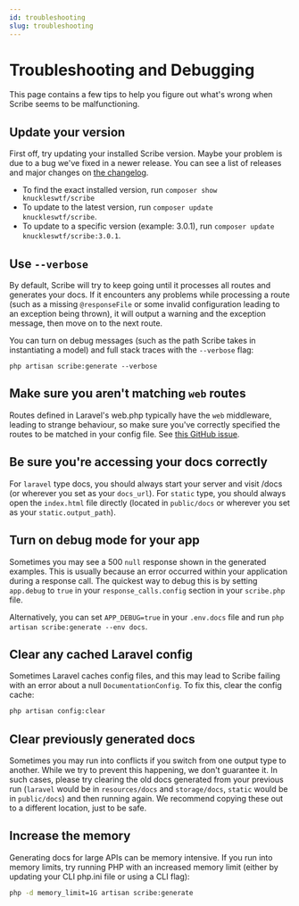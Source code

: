 ```yaml
---
id: troubleshooting
slug: troubleshooting
---
```


# Troubleshooting and Debugging
This page contains a few tips to help you figure out what's wrong when Scribe seems to be malfunctioning.

## Update your version
First off, try updating your installed Scribe version. Maybe your problem is due to a bug we've fixed in a newer release. You can see a list of releases and major changes on [the changelog](https://github.com/knuckleswtf/scribe/blob/master/CHANGELOG.md).
- To find the exact installed version, run `composer show knuckleswtf/scribe`
- To update to the latest version, run `composer update knuckleswtf/scribe`.
- To update to a specific version (example: 3.0.1), run `composer update knuckleswtf/scribe:3.0.1`.

## Use `--verbose`
By default, Scribe will try to keep going until it processes all routes and generates your docs. If it encounters any problems while processing a route (such as a missing `@responseFile` or some invalid configuration leading to an exception being thrown), it will output a warning and the exception message, then move on to the next route.

You can turn on debug messages (such as the path Scribe takes in instantiating a model) and full stack traces with the `--verbose` flag:

```shell
php artisan scribe:generate --verbose
```

## Make sure you aren't matching `web` routes
Routes defined in Laravel's web.php typically have the `web` middleware, leading to strange behaviour, so make sure you've correctly specified the routes to be matched in your config file. See [this GitHub issue](https://github.com/knuckleswtf/scribe/issues/47).

## Be sure you're accessing your docs correctly
For `laravel` type docs, you should always start your server and visit /docs (or wherever you set as your `docs_url`). For `static` type, you should always open the `index.html` file directly (located in `public/docs` or wherever you set as your `static.output_path`).

## Turn on debug mode for your app
Sometimes you may see a 500 `null` response shown in the generated examples. This is usually because an error occurred within your application during a response call. The quickest way to debug this is by setting `app.debug` to `true` in your `response_calls.config` section in your `scribe.php` file.

Alternatively, you can set `APP_DEBUG=true` in your `.env.docs` file and run `php artisan scribe:generate --env docs`.

## Clear any cached Laravel config
Sometimes Laravel caches config files, and this may lead to Scribe failing with an error about a null `DocumentationConfig`. To fix this, clear the config cache:

```bash
php artisan config:clear
```

## Clear previously generated docs
Sometimes you may run into conflicts if you switch from one output type to another. While we try to prevent this happening, we don't guarantee it. In such cases, please try clearing the old docs generated from your previous run (`laravel` would be in `resources/docs` and `storage/docs`, `static` would be in `public/docs`) and then running again. We recommend copying these out to a different location, just to be safe.

## Increase the memory
Generating docs for large APIs can be memory intensive. If you run into memory limits, try running PHP with an increased memory limit (either by updating your CLI php.ini file or using a CLI flag):

```bash
php -d memory_limit=1G artisan scribe:generate
```